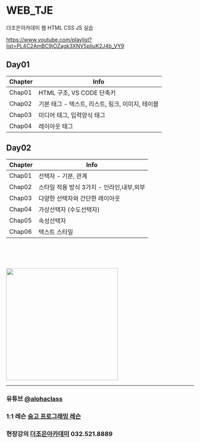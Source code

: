 # WEB_TJE
더조은아카데미 웹 HTML CSS JS 실습

https://www.youtube.com/playlist?list=PL4C2AmBC9jOZagk3XNV5pIiuK2J4b_VY9


## Day01

| Chapter | Info |
| ------ | ------ |
| Chap01 | HTML 구조, VS CODE 단축키 |
| Chap02 | 기본 태그 - 텍스트, 리스트, 링크, 이미지, 테이블 |
| Chap03 | 미디어 태그, 입력양식 태그 |
| Chap04 | 레이아웃 태그 |


## Day02

| Chapter | Info |
| ------ | ------ |
| Chap01 | 선택자 - 기본, 관계 |
| Chap02 | 스타일 적용 방식 3가지 - 인라인,내부,외부 |
| Chap03 | 다양한 선택자와 간단한 레이아웃 |
| Chap04 | 가상선택자 (수도선택자) |
| Chap05 | 속성선택자 |
| Chap06 | 텍스트 스타일 |




<br><br><br>


<img src="https://i.imgur.com/CbuD3gl.png" width="300">


<hr>

### 유튜브 [@alohaclass](https://www.youtube.com/@alohaclass8075)

### 1:1 레슨 [숨고 프로그래밍 레슨](https://soomgo.com/profile/users/717340)

### 현장강의 [더조은아카데미](http://bu.tjoeun.co.kr/) 032.521.8889
